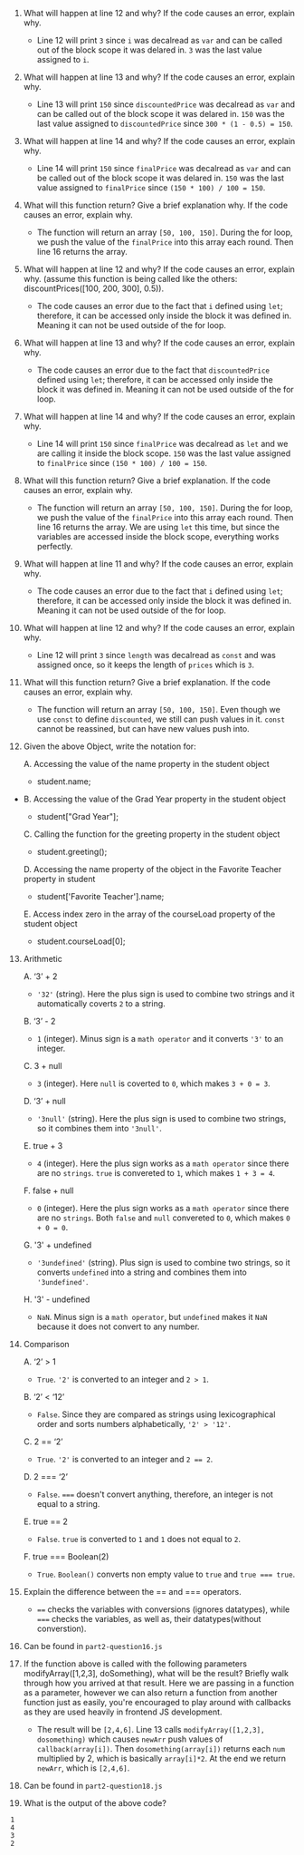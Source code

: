 1. What will happen at line 12 and why? If the code causes an error, explain why.
   - Line 12 will print `3` since `i` was decalread as `var` and can be called out of the block scope it was delared in. `3` was the last value assigned to `i`.
2. What will happen at line 13 and why? If the code causes an error, explain why.
    - Line 13 will print `150` since `discountedPrice` was decalread as `var` and can be called out of the block scope it was delared in. `150` was the last value assigned to `discountedPrice` since `300 * (1 - 0.5) = 150`.
3. What will happen at line 14 and why? If the code causes an error, explain why.
    - Line 14 will print `150` since `finalPrice` was decalread as `var` and can be called out of the block scope it was delared in. `150` was the last value assigned to `finalPrice` since `(150 * 100) / 100 = 150`.
4. What will this function return? Give a brief explanation why. If the code causes an error, explain why.
    - The function will return an array `[50, 100, 150]`. During the for loop, we push the value of the `finalPrice` into this array each round. Then line 16 returns the array.
5. What will happen at line 12 and why?  If the code causes an error, explain why. (assume this function is being called like the others: discountPrices([100, 200, 300], 0.5)).
    - The code causes an error due to the fact that `i` defined using `let`; therefore, it can be accessed only inside the block it was defined in. Meaning it can not be used outside of the for loop.
6. What will happen at line 13 and why? If the code causes an error, explain why. 
    - The code causes an error due to the fact that `discountedPrice` defined using `let`; therefore, it can be accessed only inside the block it was defined in. Meaning it can not be used outside of the for loop.
7. What will happen at line 14 and why? If the code causes an error, explain why. 
    - Line 14 will print `150` since `finalPrice` was decalread as `let` and we are calling it inside the block scope. `150` was the last value assigned to `finalPrice` since `(150 * 100) / 100 = 150`.
8. What will this function return? Give a brief explanation. If the code causes an error, explain why.
    - The function will return an array `[50, 100, 150]`. During the for loop, we push the value of the `finalPrice` into this array each round. Then line 16 returns the array. We are using `let` this time, but since the variables are accessed inside the block scope, everything works perfectly.  
9.  What will happen at line 11 and why? If the code causes an error, explain why.
    - The code causes an error due to the fact that `i` defined using `let`; therefore, it can be accessed only inside the block it was defined in. Meaning it can not be used outside of the for loop.
10. What will happen at line 12 and why? If the code causes an error, explain why.
    - Line 12 will print `3` since `length` was decalread as `const` and was assigned once, so it keeps the length of `prices` which is `3`.
11. What will this function return? Give a brief explanation. If the code causes an error, explain why.
    - The function will return an array `[50, 100, 150]`. Even though we use `const` to define `discounted`, we still can push values in it. `const` cannot be reassined, but can have new values push into.
12. Given the above Object, write the notation for:
    
    A. Accessing the value of the name property in the student object
    - student.name;
- 
    B. Accessing the value of the Grad Year property in the student object
    - student["Grad Year"];
    
    C. Calling the function for the greeting property in the student object
    - student.greeting();
    
    D. Accessing the name property of the object in the Favorite Teacher property in student
    - student['Favorite Teacher'].name;
    
    E. Access index zero in the array of the courseLoad property of the student object
    - student.courseLoad[0];
13. Arithmetic
    
    A. ‘3’ + 2
    - `'32'` (string). Here the plus sign is used to combine two strings and it automatically coverts `2` to a string.  

    B. ‘3’ - 2
    - `1` (integer). Minus sign is a `math operator` and it converts `'3'` to an integer.
    
    C. 3 + null
    - `3` (integer). Here `null` is coverted to `0`, which makes `3 + 0 = 3`. 
    
    D. ‘3’ + null
    - `'3null'` (string). Here the plus sign is used to combine two strings, so it combines them into `'3null'`.
    
    E. true + 3
    - `4` (integer). Here the plus sign works as a `math operator` since there are no `strings`. `true` is convereted to `1`, which makes `1 + 3 = 4`.
    
    F. false + null
    - `0` (integer). Here the plus sign works as a `math operator` since there are no `strings`. Both `false` and `null` convereted to `0`, which makes `0 + 0 = 0`.
    
    G. '3' + undefined
    - `'3undefined'` (string). Plus sign is used to combine two strings, so it converts `undefined` into a string and combines them into `'3undefined'`.
    
    H. '3' - undefined
    - `NaN`. Minus sign is a `math operator`, but `undefined` makes it `NaN` because it does not convert to any number.
14. Comparison
    
    A. ‘2’ > 1
    - `True`. `'2'` is converted to an integer and `2 > 1`.

    B. ‘2’ < ‘12’
    - `False`. Since they are compared as strings using lexicographical order and sorts numbers alphabetically, `'2' > '12'`.
    
    C. 2 == ‘2’
    - `True`. `'2'` is converted to an integer and `2 == 2`.
    
    D. 2 === ‘2’
    - `False`. `===` doesn't convert anything, therefore, an integer is not equal to a string. 
  
    E. true == 2
    - `False`. `true` is converted to `1` and `1` does not equal to `2`.
    
    F. true === Boolean(2)
    - `True`. `Boolean()` converts non empty value to `true` and `true === true`.
15. Explain the difference between the == and === operators.
    - `==` checks the variables with conversions (ignores datatypes), while `===` checks the variables, as well as, their datatypes(without converstion). 
16. Can be found in `part2-question16.js`
17. If the function above is called with the following parameters modifyArray([1,2,3], doSomething), what will be the result? Briefly walk through how you arrived at that result. Here we are passing in a function as a parameter, however we can also return a function from another function just as easily, you're encouraged to play around with callbacks as they are used heavily in frontend JS development. 
    - The result will be `[2,4,6]`. Line 13 calls `modifyArray([1,2,3], dosomething)` which causes `newArr` push values of `callback(array[i])`. Then `dosomething(array[i])` returns each `num` multiplied by 2, which is basically `array[i]*2`. At the end we return `newArr`, which is `[2,4,6]`.
18. Can be found in `part2-question18.js`
19. What is the output of the above code?
```
1
4
3
2
```